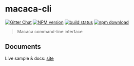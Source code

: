 # macaca-cli

[![Gitter Chat][gitter-image]][gitter-url]
[![NPM version][npm-image]][npm-url]
[![build status][travis-image]][travis-url]
[![npm download][download-image]][download-url]

[gitter-image]: https://img.shields.io/badge/GITTER-join%20chat-green.svg?style=flat-square
[gitter-url]: https://gitter.im/alibaba/macaca
[npm-image]: https://img.shields.io/npm/v/macaca-cli.svg?style=flat-square
[npm-url]: https://npmjs.org/package/macaca-cli
[travis-image]: https://img.shields.io/travis/macacajs/macaca-cli.svg?style=flat-square
[travis-url]: https://travis-ci.org/macacajs/macaca-cli
[download-image]: https://img.shields.io/npm/dm/macaca-cli.svg?style=flat-square
[download-url]: https://npmjs.org/package/macaca-cli

> Macaca command-line interface

## Documents

Live sample & docs: [site](https://macacajs.github.io/macaca/guide.html#/cli-usage)
